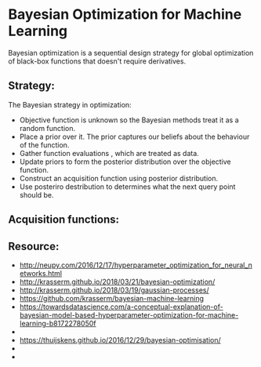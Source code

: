 # Bayesian Optimization for Machine Learning

Bayesian optimization is a sequential design strategy for global optimization of black-box functions that doesn't require derivatives.

## Strategy:
The Bayesian strategy in optimization:

* Objective function is unknown so the Bayesian methods treat it as a random function.
* Place a prior over it. The prior captures our beliefs about the behaviour of the function. 
* Gather function evaluations , which are treated as data.
* Update priors to form the posterior distribution over the objective function. 
* Construct an acquisition function using posterior distribution.
* Use posteriro destribution to determines what the next query point should be.

## Acquisition functions:


## Resource:
* http://neupy.com/2016/12/17/hyperparameter_optimization_for_neural_networks.html
* http://krasserm.github.io/2018/03/21/bayesian-optimization/
* http://krasserm.github.io/2018/03/19/gaussian-processes/
* https://github.com/krasserm/bayesian-machine-learning
* https://towardsdatascience.com/a-conceptual-explanation-of-bayesian-model-based-hyperparameter-optimization-for-machine-learning-b8172278050f
* 
* https://thuijskens.github.io/2016/12/29/bayesian-optimisation/
*
*

